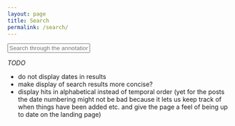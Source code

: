 ```yaml
---
layout: page
title: Search
permalink: /search/
---
```


<div id="search-container">
    <input type="text" id="search-input" placeholder="Search through the annotation guidelines entries...">
    <ul id="results-container"></ul>
</div>

<script src="{{ site.baseurl }}/assets/simple-jekyll-search.min.js" type="text/javascript"></script>

*TODO*

* do not display dates in results
* make display of search results more concise?
* display hits in alphabetical instead of temporal order (yet for the posts the date numbering might not be bad because it lets us keep track of when things have been added etc. and give the page a feel of being up to date on the landing page)

<script>
    SimpleJekyllSearch({
    searchInput: document.getElementById('search-input'),
    resultsContainer: document.getElementById('results-container'),
    searchResultTemplate: '<div style="text-align: left !important;"><a href="{url}"><h1 style="text-align:left !important;">{title}</h1></a><span style="text-align:left !important;">{date}</span></div>',
    json: '{{ site.baseurl }}/search.json'
    });
</script>
